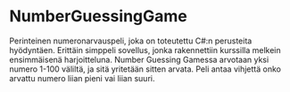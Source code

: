 # NumberGuessingGame
Perinteinen numeronarvauspeli, joka on toteutettu C#:n perusteita hyödyntäen. Erittäin simppeli sovellus, jonka rakennettiin kurssilla melkein ensimmäisenä harjoitteluna.
Number Guessing Gamessa arvotaan yksi numero 1-100 väliltä, ja sitä yritetään sitten arvata. Peli antaa vihjettä onko arvattu numero liian pieni vai liian suuri.

